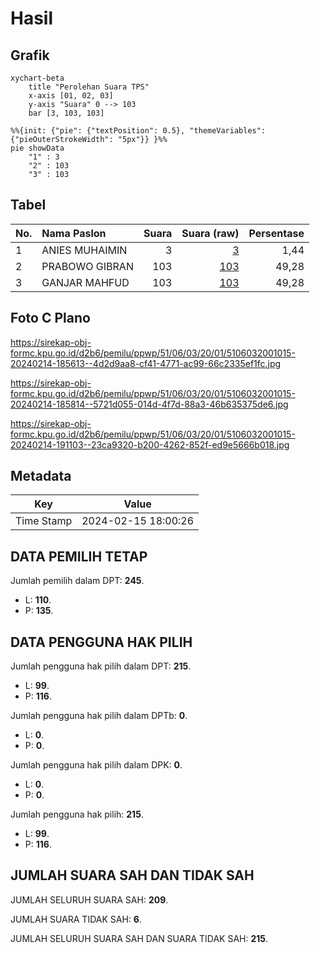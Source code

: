 # Hasil

## Grafik

```mermaid
xychart-beta
    title "Perolehan Suara TPS"
    x-axis [01, 02, 03]
    y-axis "Suara" 0 --> 103
    bar [3, 103, 103]
```

```mermaid
%%{init: {"pie": {"textPosition": 0.5}, "themeVariables": {"pieOuterStrokeWidth": "5px"}} }%%
pie showData
    "1" : 3
    "2" : 103
    "3" : 103
```

## Tabel

| No. | Nama Paslon    | Suara | Suara (raw) | Persentase |
|:--- |:-------------- | -----:| -----------:| ----------:|
| 1   | ANIES MUHAIMIN | 3     | [3][p-1]    | 1,44       |
| 2   | PRABOWO GIBRAN | 103   | [103][p-2]  | 49,28      |
| 3   | GANJAR MAHFUD  | 103   | [103][p-3]  | 49,28      |


[p-1]: https://github.com/gigit-pemilu/pemilu-2024-51-bali/blob/main/pilpres/hitung-suara/sub/51-bali/sub/06-bangli/sub/03-tembuku/sub/2001-jehem/sub/015-tps/sub/paslon-1.txt
[p-2]: https://github.com/gigit-pemilu/pemilu-2024-51-bali/blob/main/pilpres/hitung-suara/sub/51-bali/sub/06-bangli/sub/03-tembuku/sub/2001-jehem/sub/015-tps/sub/paslon-2.txt
[p-3]: https://github.com/gigit-pemilu/pemilu-2024-51-bali/blob/main/pilpres/hitung-suara/sub/51-bali/sub/06-bangli/sub/03-tembuku/sub/2001-jehem/sub/015-tps/sub/paslon-3.txt

## Foto C Plano

https://sirekap-obj-formc.kpu.go.id/d2b6/pemilu/ppwp/51/06/03/20/01/5106032001015-20240214-185613--4d2d9aa8-cf41-4771-ac99-66c2335ef1fc.jpg

https://sirekap-obj-formc.kpu.go.id/d2b6/pemilu/ppwp/51/06/03/20/01/5106032001015-20240214-185814--5721d055-014d-4f7d-88a3-46b635375de6.jpg

https://sirekap-obj-formc.kpu.go.id/d2b6/pemilu/ppwp/51/06/03/20/01/5106032001015-20240214-191103--23ca9320-b200-4262-852f-ed9e5666b018.jpg


## Metadata

| Key        | Value               |
| ---------- | ------------------- |
| Time Stamp | 2024-02-15 18:00:26 |


## DATA PEMILIH TETAP

Jumlah pemilih dalam DPT: **245**.
 * L: **110**.
 * P: **135**.

## DATA PENGGUNA HAK PILIH

Jumlah pengguna hak pilih dalam DPT: **215**.
 * L: **99**.
 * P: **116**.

Jumlah pengguna hak pilih dalam DPTb: **0**.
 * L: **0**.
 * P: **0**.

Jumlah pengguna hak pilih dalam DPK: **0**.
 * L: **0**.
 * P: **0**.

Jumlah pengguna hak pilih: **215**.
 * L: **99**.
 * P: **116**.

## JUMLAH SUARA SAH DAN TIDAK SAH

JUMLAH SELURUH SUARA SAH: **209**.

JUMLAH SUARA TIDAK SAH: **6**.

JUMLAH SELURUH SUARA SAH DAN SUARA TIDAK SAH: **215**.


